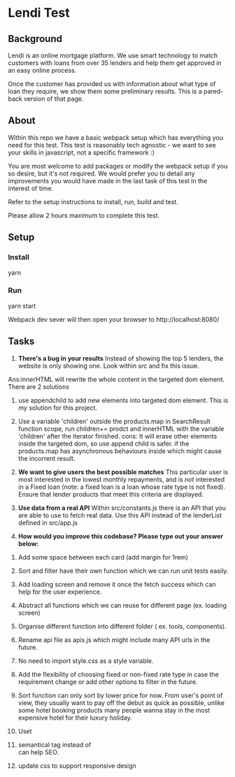 # Lendi Test

## Background 
Lendi is an online mortgage platform. We use smart technology to match customers with loans from over 35 lenders and help them get approved in an easy online process.

Once the customer has provided us with information about what type of loan they require, we show them some preliminary results. This is a pared-back version of that page. 

## About
Within this repo we have a basic webpack setup which has everything you need for this test. This test is reasonably tech agnostic - we want to see your skills in javascript, not a specific framework :)

You are most welcome to add packages or modify the webpack setup if you so desire, but it's not required. We would prefer you to detail any improvements you would have made in the last task of this test in the interest of time. 

Refer to the setup instructions to install, run, build and test.

Please allow 2 hours maximum to complete this test.

## Setup

### Install
yarn

### Run
yarn start

Webpack dev sever will then open your browser to http://localhost:8080/

## Tasks

1) **There's a bug in your results**
Instead of showing the top 5 lenders, the website is only showing one. Look within src and fix this issue.

Ans:innerHTML will rewrite the whole content in the targeted dom element.
There are 2 solutions
1. use appendchild to add new elements into targeted dom element. This is my solution for this project.

2. Use a variable 'children' outside the products.map in SearchResult function scope, run children+= prodct and innerHTML with the variable 'children' after the iterator finished.
cons:
It will erase other elements inside the targeted dom, so use append child is safer.
if the products.map has asynchronous behaviours inside which might cause the incorrent result.


2) **We want to give users the best possible matches**
This particular user is most interested in the lowest monthly repayments, and is *not* interested in a Fixed loan (note: a fixed loan is a loan whose rate type is not fixed). Ensure that lender products that meet this criteria are displayed.

3) **Use data from a real API**
Within src/constants.js there is an API that you are able to 
use to fetch real data. Use this API instead of the lenderList defined in src/app.js

4) **How would you improve this codebase? Please type out your answer below:**

1. Add some space between each card (add margin for 1rem)

2. Sort and filter have their own function which we can run unit tests easily.

3. Add loading screen and remove it once the fetch success which can help for the user experience.

4. Abstract all functions which we can reuse for different page (ex. loading screen)

5. Organise different function into different folder ( ex. tools, components).

6. Rename api file as apis.js which might include many API urls in the future.

7. No need to import style.css as a style variable.

8. Add the flexibility of choosing fixed or non-fixed rate type in case the requirement change or add other options to filter in the future.

9. Sort function can only sort by lower price for now. From user's point of view, they usually want to pay off the debut as quick as possible, unlike some hotel booking products many people wanna stay in the most expensive hotel for their luxury holiday.

10. Uset <li> semantical tag instead of <div> can help SEO.

11. update css to support responsive design

